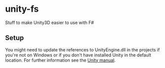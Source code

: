 # unity-fs
Stuff to make Unity3D easier to use with F#
## Setup
You might need to update the references to UnityEngine.dll in the projects if you're not on Windows or if you don't have installed Unity in the default location.
For further information see the [Unity manual](https://docs.unity3d.com/Manual/UsingDLL.html).